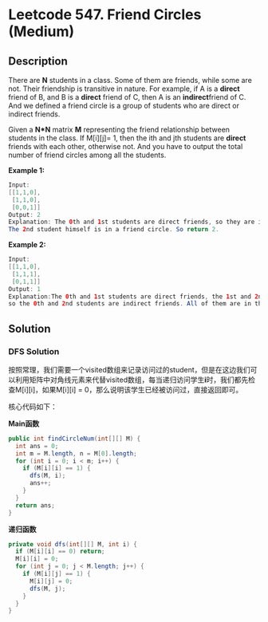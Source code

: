 # Leetcode 547. Friend Circles (Medium)

## Description

There are **N** students in a class. Some of them are friends, while some are not. Their friendship is transitive in nature. For example, if A is a **direct** friend of B, and B is a **direct** friend of C, then A is an **indirect**friend of C. And we defined a friend circle is a group of students who are direct or indirect friends.

Given a **N\*N** matrix **M** representing the friend relationship between students in the class. If M[i][j]= 1, then the ith and jth students are **direct** friends with each other, otherwise not. And you have to output the total number of friend circles among all the students.

**Example 1:**

```java
Input: 
[[1,1,0],
 [1,1,0],
 [0,0,1]]
Output: 2
Explanation: The 0th and 1st students are direct friends, so they are in a friend circle. 
The 2nd student himself is in a friend circle. So return 2.
```

**Example 2:**

```java
Input: 
[[1,1,0],
 [1,1,1],
 [0,1,1]]
Output: 1
Explanation:The 0th and 1st students are direct friends, the 1st and 2nd students are direct friends, 
so the 0th and 2nd students are indirect friends. All of them are in the same friend circle, so return 1.
```

## Solution

### DFS Solution

按照常理，我们需要一个visited数组来记录访问过的student，但是在这边我们可以利用矩阵中对角线元素来代替visited数组，每当递归访问学生**i**时，我们都先检查M\[i\][i]，如果M\[i]\[i] = 0，那么说明该学生已经被访问过，直接返回即可。

核心代码如下：

**Main函数**

```java
public int findCircleNum(int[][] M) {
  int ans = 0;
  int m = M.length, n = M[0].length;
  for (int i = 0; i < m; i++) {
    if (M[i][i] == 1) {
      dfs(M, i);
      ans++;
    }
  }
  return ans;
}
```

**递归函数**

```java
private void dfs(int[][] M, int i) {
  if (M[i][i] == 0) return;
  M[i][i] = 0;
  for (int j = 0; j < M.length; j++) {
    if (M[i][j] == 1) {
      M[i][j] = 0;
      dfs(M, j);
    }
  }
}
```

